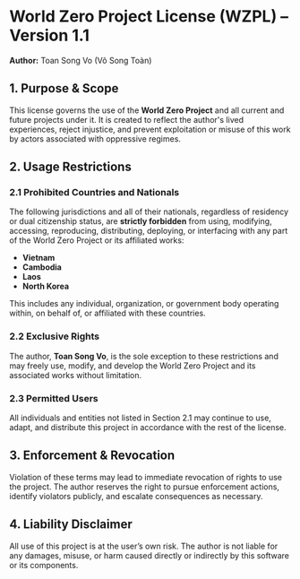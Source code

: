 # **World Zero Project License (WZPL) – Version 1.1**  

**Author:** Toan Song Vo (Võ Song Toàn)

## 1. Purpose & Scope  
This license governs the use of the **World Zero Project** and all current and future projects under it. It is created to reflect the author's lived experiences, reject injustice, and prevent exploitation or misuse of this work by actors associated with oppressive regimes.

## 2. Usage Restrictions  

### 2.1 Prohibited Countries and Nationals  
The following jurisdictions and all of their nationals, regardless of residency or dual citizenship status, are **strictly forbidden** from using, modifying, accessing, reproducing, distributing, deploying, or interfacing with any part of the World Zero Project or its affiliated works:

- **Vietnam**  
- **Cambodia**  
- **Laos**  
- **North Korea**

This includes any individual, organization, or government body operating within, on behalf of, or affiliated with these countries.

### 2.2 Exclusive Rights  
The author, **Toan Song Vo**, is the sole exception to these restrictions and may freely use, modify, and develop the World Zero Project and its associated works without limitation.

### 2.3 Permitted Users  
All individuals and entities not listed in Section 2.1 may continue to use, adapt, and distribute this project in accordance with the rest of the license.

## 3. Enforcement & Revocation  
Violation of these terms may lead to immediate revocation of rights to use the project. The author reserves the right to pursue enforcement actions, identify violators publicly, and escalate consequences as necessary.

## 4. Liability Disclaimer  
All use of this project is at the user’s own risk. The author is not liable for any damages, misuse, or harm caused directly or indirectly by this software or its components.
